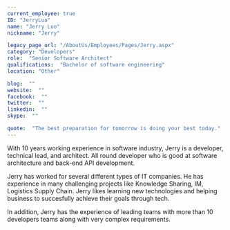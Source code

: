```yaml
---
current_employee: true
ID: "JerryLuo"
name: "Jerry Luo"
nickname: "Jerry"

legacy_page_url: "/AboutUs/Employees/Pages/Jerry.aspx"
category: "Developers"
role:  "Senior Software Architect"
qualifications:  "Bachelor of software engineering"
location: "Other"

blog:  ""
website:  ""
facebook:  ""
twitter:  ""
linkedin:  ""
skype:  ""

quote:  "The best preparation for tomorrow is doing your best today."
---
```


​​With 10 years working experience in software industry, Jerry is a developer, technical lead, and architect. All round developer who is good at software architecture and back-end API development.  

Jerry has worked for several different types of IT companies. He has experience in many challenging projects like Knowledge Sharing, IM, Logistics Supply Chain. Jerry likes learning new technologies and helping business to succesfully achieve their goals through tech.  

In addition, Jerry has the experience of leading teams with more than 10 developers teams along with very complex requirements.  
​  